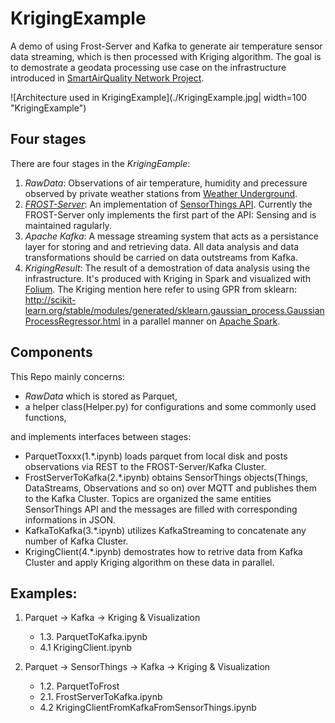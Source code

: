 # KrigingExample

A demo of using Frost-Server and Kafka to generate air temperature sensor data streaming, which is then processed with Kriging algorithm. The goal is to demostrate a geodata processing use case on the infrastructure introduced in [SmartAirQuality Network Project](http://smartaq.net/).

![Architecture used in KrigingExample](./KrigingExample.jpg| width=100 "KrigingExample") 


## Four stages

There are four stages in the *KrigingEample*:
1. *RawData*: Observations of air temperature, humidity and precessure observed by private weather stations from [Weather Underground](https://www.wunderground.com/).
2. [*FROST-Server*](https://github.com/FraunhoferIOSB/FROST-Server): An implementation of [SensorThings API](http://www.opengeospatial.org/standards/sensorthings). Currently the FROST-Server only implements the first part of the API: Sensing and is maintained ragularly.
3. *Apache Kafka*: A message streaming system that acts as a persistance layer for storing and and retrieving data. All data analysis and data transformations should be carried on data outstreams from Kafka.
4. *KrigingResult*: The result of a demostration of data analysis using the infrastructure. It's produced with Kriging in Spark and visualized with [Folium](https://github.com/python-visualization/folium). The Kriging mention here refer to using GPR from sklearn: http://scikit-learn.org/stable/modules/generated/sklearn.gaussian_process.GaussianProcessRegressor.html in a parallel manner on [Apache Spark](https://spark.apache.org/).

## Components

This Repo mainly concerns:
* *RawData* which is stored as Parquet,
* a helper class(Helper.py) for configurations and some commonly used functions,

and implements interfaces between stages:
* ParquetToxxx(1.\*.ipynb) loads parquet from local disk and posts observations via REST to the FROST-Server/Kafka Cluster.
* FrostServerToKafka(2.\*.ipynb) obtains SensorThings objects(Things, DataStreams, Observations and so on) over MQTT and publishes them to the Kafka Cluster. Topics are organized the same entities SensorThings API and the messages are filled with corresponding informations in JSON.
* KafkaToKafka(3.\*.ipynb) utilizes KafkaStreaming to concatenate any number of Kafka Cluster. 
* KrigingClient(4.\*.ipynb) demostrates how to retrive data from Kafka Cluster and apply Kriging algorithm on these data in parallel.

## Examples:

1. Parquet -> Kafka -> Kriging & Visualization
   - 1.3. ParquetToKafka.ipynb
   - 4.1 KrigingClient.ipynb
  
2. Parquet -> SensorThings -> Kafka -> Kriging & Visualization
   - 1.2. ParquetToFrost
   - 2.1. FrostServerToKafka.ipynb
   - 4.2 KrigingClientFromKafkaFromSensorThings.ipynb
